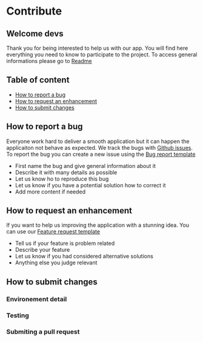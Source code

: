 # Contribute

## Welcome devs 
Thank you for being interested to help us with our app.
You will find here everything you need to know to participate to the project.
To access general informations please go to [Readme](https://github.com/iBast/BastienMunck_P8_20211012/blob/main/README.md)

## Table of content
- [How to report a bug](#how-to-report-a-bug)
- [How to request an enhancement](#how-to-request-an-enhancement)
- [How to submit changes](#how-to-submit-changes)

## How to report a bug
Everyone work hard to deliver a smooth application but it can happen the applicaiton not behave as expected.
We track the bugs with [Github issues](https://docs.github.com/en/issues/tracking-your-work-with-issues/about-issues). To report the bug you can create a new issue using the [Bug report template](https://github.com/iBast/BastienMunck_P8_20211012/issues/new?assignees=&labels=bug&template=---bug-report.md&title=%5BBUG%5D)

- First name the bug and give general information about it
- Describe it with many details as possible
- Let us know ho to reproduce this bug
- Let us know if you have a potential solution how to correct it 
- Add more content if needed

## How to request an enhancement
If you want to help us improving the application with a stunning idea. You can use our [Feature request template](https://github.com/iBast/BastienMunck_P8_20211012/issues/new?assignees=&labels=&template=---feature-request.md&title=%5BFeature+Request%5D)

- Tell us if your feature is problem related
- Describe your feature
- Let us know if you had considered alternative solutions
- Anything else you judge relevant

## How to submit changes
### Environement detail 
### Testing
### Submiting a pull request


